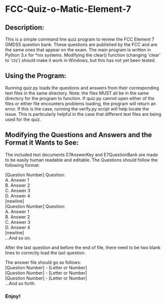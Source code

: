 # FCC-Quiz-o-Matic-Element-7

<h2>Description:</h2>
<p>This is a simple command line quiz program to review the FCC Element 7 GMDSS question bank. These questions are published by the FCC and are the same ones that appear on the exam. The main program is written in Python 3.x for *nix systems. Modifying the clear() function (changing 'clear' to 'cls') should make it work in Windows, but this has not yet been tested.</p>

<h2>Using the Program:</h2>
<p>Running quiz.py loads the questions and answers from their corresponding text files in the same directory. Note: the files MUST all be in the same directory for the program to function. If quiz.py cannot open either of the files or either file encounters problems loading, the program will return an error. If this is the case, running the verify.py script will help locate the issue. This is particularly helpful in the case that different text files are being used for the quiz.</p>

<h2>Modifying the Questions and Answers and the Format it Wants to See:</h2>
<p>The included text documents E7AnswerKey and E7QuestionBank are made to be easily human readable and editable. The Questions should follow the following format:</p>

<p>[Question Number] Question:<br/>
A. Answer 1<br/>
B. Answer 2<br/>
C. Answer 3<br/>
D. Answer 4<br/>
[newline]<br/>
[Question Number] Question:<br/>
A. Answer 1<br/>
B. Answer 2<br/>
C. Answer 3<br/>
D. Answer 4<br/>
[newline] <br/>
...And so on. <br/></p>

<p>After the last question and before the end of file, there need to be two blank  lines to correctly load the last question. </p>

<p>The answer file should go as follows:<br/>
[Question Number] - [Letter or Number]<br/>
[Question Number] - [Letter or Number]<br/>
[Question Number] - [Letter or Number]<br/>
...And so forth. <br/></p>

<h3>Enjoy!</h3>
